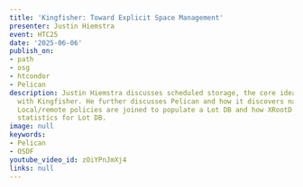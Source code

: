 ```yaml
---
title: 'Kingfisher: Toward Explicit Space Management'
presenter: Justin Hiemstra
event: HTC25
date: '2025-06-06'
publish_on:
- path
- osg
- htcondor
- Pelican
description: Justin Hiemstra discusses scheduled storage, the core idea we're exploring
  with Kingfisher. He further discusses Pelican and how it discovers namespaces, how
  Local/remote policies are joined to populate a Lot DB and how XRootD tracks usage
  statistics for Lot DB.
image: null
keywords:
- Pelican
- OSDF
youtube_video_id: zOiYPnJmXj4
links: null
---
```


